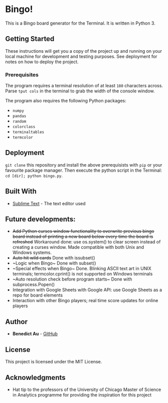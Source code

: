 # Bingo!

This is a Bingo board generator for the Terminal. It is written in Python 3.

## Getting Started

These instructions will get you a copy of the project up and running on your local machine for development and testing purposes. See deployment for notes on how to deploy the project.

### Prerequisites

The program requires a terminal resolution of at least `180` characters across. Parse `tput cols` in the terminal to grab the width of the console window. 

The program also requires the following Python packages:
- `numpy`
- `pandas`
- `random`
- `colorclass`
- `terminaltables`
- `termcolor`

## Deployment

`git clone` this repository and install the above prerequisists with `pip` or your favourite package manager. Then execute the python script in the Terminal: `cd [dir]; python bingo.py`.

## Built With

- [Sublime Text](https://www.sublimetext.com/) - The text editor used

## Future developments:
- ~~Add Python curses window functionality to overwrite previous bingo board instead of printing a new board below every time the board is refreshed~~ Workaround done: use os.system() to clear screen instead of creating a curses window. Made compatible with both Unix and Windows systems.
- ~~Auto hit wild cards~~ Done with issubset()
- ~Logic when Bingo~ Done with subset()
- ~Special effects when Bingo~ Done. Blinking ASCII text art in UNIX terminals; termcolor.cprint() is not supported on Windows terminals
- ~Auto resolution check before program starts~ Done with subprocess.Popen()
- Integration with Google Sheets with Google API: use Google Sheets as a repo for board elements
- Interaction with other Bingo players; real time score updates for online players

## Author

- **Benedict Au** - [GitHub](https://github.com/benedictau1993/)

## License

This project is licensed under the MIT License.

## Acknowledgments

- Hat tip to the professors of the University of Chicago Master of Science in Analytics programme for providing the inspiration for this project
